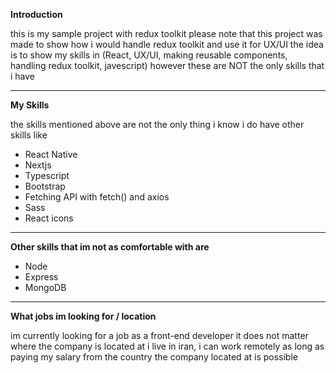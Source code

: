 
<b>Introduction</b>

this is my sample project with redux toolkit please note that this project was made to show how i would handle redux toolkit and use it for UX/UI the idea is to show my skills in (React, UX/UI, making reusable components, handling redux toolkit, javescript) however these are NOT the only skills that i have

<hr/>

<b>My Skills</b>

the skills mentioned above are not the only thing i know i do have other skills like

- React Native
- Nextjs
- Typescript
- Bootstrap
- Fetching API with fetch() and axios
- Sass
- React icons

<hr/>


<b>Other skills that im not as comfortable with are</b>


- Node
- Express
- MongoDB

<hr/>


<b>What jobs im looking for / location</b>


im currently looking for a job as a front-end developer it does not matter where the company is located at i live in iran, i can work remotely as long as paying my salary from the country the company located at is possible
